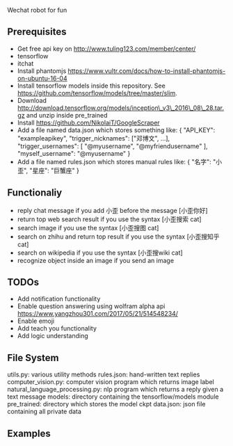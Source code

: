 Wechat robot for fun

## Prerequisites
* Get free api key on http://www.tuling123.com/member/center/
* tensorflow
* itchat
* Install phantomjs https://www.vultr.com/docs/how-to-install-phantomjs-on-ubuntu-16-04
* Install tensorflow models inside this repository. See https://github.com/tensorflow/models/tree/master/slim.
* Download http://download.tensorflow.org/models/inception\_v3\_2016\_08\_28.tar.gz and unzip inside pre\_trained
* Install https://github.com/NikolaiT/GoogleScraper
* Add a file named data.json which stores something like:
{
    "API_KEY": "exampleapikey",
	"trigger_nicknames": ["邓博文", ...],
	"trigger_usernames": [
	  "@myusername",
      "@myfriendusername"
	],
	"myself_username": "@myusername"
}
* Add a file named rules.json which stores manual rules like:
{
	"名字": "小歪",
	"星座": "巨蟹座"
}

## Functionaliy
* reply chat message if you add 小歪 before the message [小歪你好]
* return top web search result if you use the syntax [小歪搜索 cat]
* search image if you use the syntax [小歪搜图 cat]
* search on zhihu and return top result if you use the syntax [小歪搜知乎 cat]
* search on wikipedia if you use the syntax [小歪搜wiki cat]
* recognize object inside an image if you send an image

## TODOs
* Add notification functionality
* Enable question answering using wolfram alpha api https://www.yangzhou301.com/2017/05/21/514548234/
* Enable emoji
* Add teach you functionality
* Add logic understanding

## File System
utils.py: various utility methods
rules.json: hand-written text replies
computer\_vision.py: computer vision program which returns image label
natural\_language\_processing.py: nlp program which returns a reply given a text message
models: directory containing the tensorflow/models module
pre\_trained: directory which stores the model ckpt
data.json: json file containing all private data

## Examples
